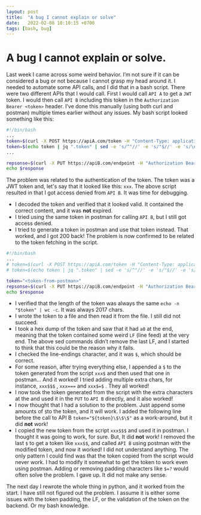 ```yaml
---
layout: post
title:  "A bug I cannot explain or solve"
date:   2022-02-08 10:10:15 +0700
tags: [bash, bug]
---
```


# A bug I cannot explain or solve.

Last week I came across some weird behavior. I’m not sure if it can be considered a bug or not because I cannot grasp my head around it.
I needed to automate some API calls, and I did that in a bash script. There were two different APIs that I would call. First I would call `API A` to get a `JWT` token. I would then call `API B` including this token in the `Authorization Bearer <token>` header. I’ve done this manually (using both curl and postman) multiple times earlier without any issues.
My bash script looked something like this:

```bash
#!/bin/bash
...
token=$(curl -X POST https://apiA.com/token -H "Content-Type: application/json")
token=$(echo token | jq ".token" | sed -e 's/^"//' -e 's/"$//' -e 's/\n//' -e 's/\r//')
...

repsonse=$(curl -X PUT https://apiB.com/endpoint -H "Authorization Bearer $token" --data-raw "some-json-data")
echo $response
```

The problem was related to the authentication of the token. The token was a JWT token and, let's say that it looked like this: `xxx`. The above script resulted in that I got access denied from `API B`. It was time for debugging.

- I decoded the token and verified that it looked valid. It contained the correct content, and it was **not** expired.
- I tried using the same token in postman for calling `API B`, but I still got access denied.
- I tried to generate a token in postman and use that token instead. That worked, and I got 200 back! The problem is now confirmed to be related to the token fetching in the script.

```bash
#!/bin/bash
...
# token=$(curl -X POST https://apiA.com/token -H "Content-Type: application/json")
# token=$(echo token | jq ".token" | sed -e 's/^"//' -e 's/"$//' -e 's/\n//' -e 's/\r//')

token="<token-from-postman>"
repsonse=$(curl -X PUT https://apiB.com/endpoint -H "Authorization Bearer $token" --data-raw "some-json-data")
echo $response
```

- I verified that the length of the token was always the same `echo -n "$token" | wc -c`. It  was always 2017 chars.
- I wrote the token to a file and then read it from the file. I still did not succeed.
- I took a hex dump of the token and saw that it had `a0` at the end, meaning that the token contained some weird `LF` (line feed) at the very end. The above sed commands didn’t remove the last LF, and I started to think that this could be the reason why it fails.
- I checked the line-endings character, and it was `$`, which should be correct.
- For some reason, after trying everything else, I appended a `$` to the token generated from the script `xxx$` and then used that one in postman... And it worked! I tried adding multiple extra chars, for instance, `xxx$$$` , `xxx===` and `xxx$=$` . They all worked!
- I now took the token generated from the script with the extra characters at the and used it in the `PUT` to `API B` directly, and it also worked!
- I now thought that I had a solution to the problem. Just append some amounts of `$`to the token, and it will work. I added the following line before the call to API B `token="${token}\$\$\$"` as a work-around, but it did **not** work!
- I copied the new token from the script `xxx$$$` and used it in postman. I thought it was going to work, for sure. But, It did **not** work! I removed the last `$` to get a token like  `xxx$$`, and called `API B` using postman with the modified token, and now it worked! I did not understand anything. The only pattern I could find was that the token copied from the script would never work. I had to modify it somewhat to get the token to work even using postman. Adding or removing padding characters like `$=?` would often solve the problem. I gave up. It did not make any sense.

The next day I rewrote the whole thing in python, and it worked from the start. I have still not figured out the problem. I assume it is either some issues with the token padding, the LF, or the validation of the token on the backend. Or my bash knowledge.